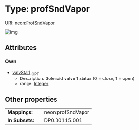 
# Type: profSndVapor




URI: [neon:ProfSndVapor](https://data.neonscience.org/ProfSndVapor)


![img](http://yuml.me/diagram/nofunky;dir:TB/class/[ProfSndVapor&#124;valvStat1:integer%20%3F])

## Attributes


### Own

 * [valvStat1](valvStat1.md)  <sub>OPT</sub>
    * Description: Solenoid valve 1 status (0 = close, 1 = open)
    * range: [Integer](types/Integer.md)

## Other properties

|  |  |  |
| --- | --- | --- |
| **Mappings:** | | neon:profSndVapor |
| **In Subsets:** | | DP0.00115.001 |

